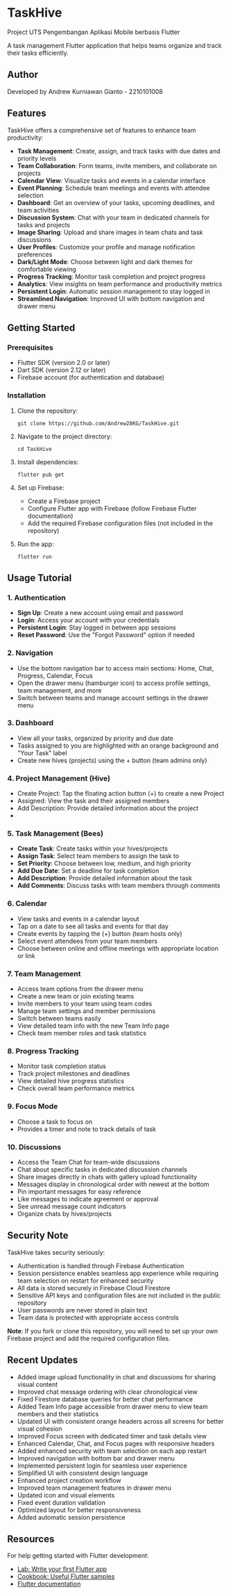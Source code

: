 # TaskHive

Project UTS Pengembangan Aplikasi Mobile berbasis Flutter

A task management Flutter application that helps teams organize and track their tasks efficiently.


## Author

Developed by Andrew Kurniawan Gianto - 2210101008

## Features

TaskHive offers a comprehensive set of features to enhance team productivity:

- **Task Management**: Create, assign, and track tasks with due dates and priority levels
- **Team Collaboration**: Form teams, invite members, and collaborate on projects
- **Calendar View**: Visualize tasks and events in a calendar interface
- **Event Planning**: Schedule team meetings and events with attendee selection
- **Dashboard**: Get an overview of your tasks, upcoming deadlines, and team activities
- **Discussion System**: Chat with your team in dedicated channels for tasks and projects
- **Image Sharing**: Upload and share images in team chats and task discussions
- **User Profiles**: Customize your profile and manage notification preferences
- **Dark/Light Mode**: Choose between light and dark themes for comfortable viewing
- **Progress Tracking**: Monitor task completion and project progress
- **Analytics**: View insights on team performance and productivity metrics
- **Persistent Login**: Automatic session management to stay logged in
- **Streamlined Navigation**: Improved UI with bottom navigation and drawer menu

## Getting Started

### Prerequisites

- Flutter SDK (version 2.0 or later)
- Dart SDK (version 2.12 or later)
- Firebase account (for authentication and database)

### Installation

1. Clone the repository:
   ```
   git clone https://github.com/Andrew28KG/TaskHive.git
   ```

2. Navigate to the project directory:
   ```
   cd TaskHive
   ```

3. Install dependencies:
   ```
   flutter pub get
   ```

4. Set up Firebase:
   - Create a Firebase project
   - Configure Flutter app with Firebase (follow Firebase Flutter documentation)
   - Add the required Firebase configuration files (not included in the repository)

5. Run the app:
   ```
   flutter run
   ```

## Usage Tutorial

### 1. Authentication
- **Sign Up**: Create a new account using email and password
- **Login**: Access your account with your credentials
- **Persistent Login**: Stay logged in between app sessions
- **Reset Password**: Use the "Forgot Password" option if needed

### 2. Navigation
- Use the bottom navigation bar to access main sections: Home, Chat, Progress, Calendar, Focus
- Open the drawer menu (hamburger icon) to access profile settings, team management, and more
- Switch between teams and manage account settings in the drawer menu

### 3. Dashboard
- View all your tasks, organized by priority and due date
- Tasks assigned to you are highlighted with an orange background and "Your Task" label
- Create new hives (projects) using the + button (team admins only)

### 4. Project Management (Hive)
- Create Project: Tap the floating action button (+) to create a new Project
- Assigned: View the task and their assigned members
- Add Description: Provide detailed information about the project
- 
### 5. Task Management (Bees)
- **Create Task**: Create tasks within your hives/projects
- **Assign Task**: Select team members to assign the task to
- **Set Priority**: Choose between low, medium, and high priority
- **Add Due Date**: Set a deadline for task completion
- **Add Description**: Provide detailed information about the task
- **Add Comments**: Discuss tasks with team members through comments

### 6. Calendar
- View tasks and events in a calendar layout
- Tap on a date to see all tasks and events for that day
- Create events by tapping the (+) button (team hosts only)
- Select event attendees from your team members
- Choose between online and offline meetings with appropriate location or link

### 7. Team Management
- Access team options from the drawer menu
- Create a new team or join existing teams
- Invite members to your team using team codes
- Manage team settings and member permissions
- Switch between teams easily
- View detailed team info with the new Team Info page
- Check team member roles and task statistics

### 8. Progress Tracking
- Monitor task completion status
- Track project milestones and deadlines
- View detailed hive progress statistics
- Check overall team performance metrics

### 9. Focus Mode
- Choose a task to focus on
- Provides a timer and note to track details of task

### 10. Discussions
- Access the Team Chat for team-wide discussions
- Chat about specific tasks in dedicated discussion channels
- Share images directly in chats with gallery upload functionality
- Messages display in chronological order with newest at the bottom
- Pin important messages for easy reference
- Like messages to indicate agreement or approval
- See unread message count indicators
- Organize chats by hives/projects

## Security Note

TaskHive takes security seriously:

- Authentication is handled through Firebase Authentication
- Session persistence enables seamless app experience while requiring team selection on restart for enhanced security
- All data is stored securely in Firebase Cloud Firestore
- Sensitive API keys and configuration files are not included in the public repository
- User passwords are never stored in plain text
- Team data is protected with appropriate access controls

**Note**: If you fork or clone this repository, you will need to set up your own Firebase project and add the required configuration files.

## Recent Updates

- Added image upload functionality in chat and discussions for sharing visual content
- Improved chat message ordering with clear chronological view
- Fixed Firestore database queries for better chat performance 
- Added Team Info page accessible from drawer menu to view team members and their statistics
- Updated UI with consistent orange headers across all screens for better visual cohesion
- Improved Focus screen with dedicated timer and task details view
- Enhanced Calendar, Chat, and Focus pages with responsive headers
- Added enhanced security with team selection on each app restart
- Improved navigation with bottom bar and drawer menu
- Implemented persistent login for seamless user experience
- Simplified UI with consistent design language
- Enhanced project creation workflow
- Improved team management features in drawer menu
- Updated icon and visual elements
- Fixed event duration validation
- Optimized layout for better responsiveness
- Added automatic session persistence

## Resources

For help getting started with Flutter development:
- [Lab: Write your first Flutter app](https://docs.flutter.dev/get-started/codelab)
- [Cookbook: Useful Flutter samples](https://docs.flutter.dev/cookbook)
- [Flutter documentation](https://docs.flutter.dev/)
